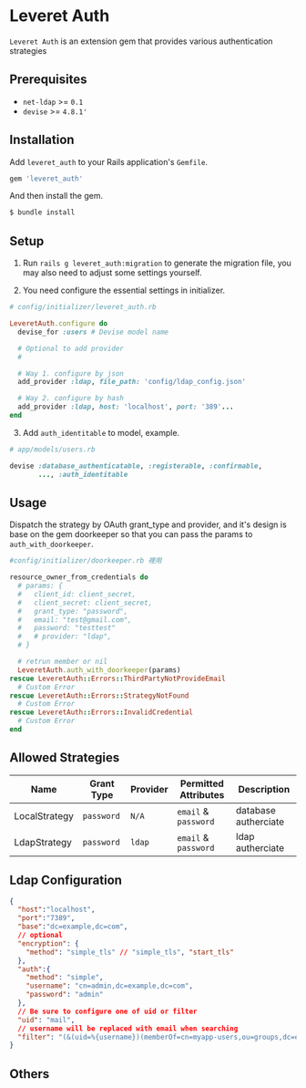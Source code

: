 # Leveret Auth

`Leveret Auth` is an extension gem that provides various authentication strategies

## Prerequisites

- `net-ldap` >= `0.1`
- `devise` >= `4.8.1'`

## Installation

Add `leveret_auth` to your Rails application's `Gemfile`.

```ruby
gem 'leveret_auth'
```

And then install the gem.

```bash
$ bundle install
```

## Setup

1. Run `rails g leveret_auth:migration` to generate the migration file, you may also need to adjust some settings yourself.

2. You need configure the essential settings in initializer.

```ruby
# config/initializer/leveret_auth.rb

LeveretAuth.configure do
  devise_for :users # Devise model name

  # Optional to add provider
  #

  # Way 1. configure by json 
  add_provider :ldap, file_path: 'config/ldap_config.json'

  # Way 2. configure by hash
  add_provider :ldap, host: 'localhost', port: '389'...
end
```

3. Add `auth_identitable` to model, example.

```ruby
# app/models/users.rb

devise :database_authenticatable, :registerable, :confirmable,
       ..., :auth_identitable
```

## Usage

Dispatch the strategy by OAuth grant_type and provider, and it's design is base on the gem doorkeeper so that you can pass the params to `auth_with_doorkeeper`.

```ruby
#config/initializer/doorkeeper.rb 裡用

resource_owner_from_credentials do
  # params: {
  #   client_id: client_secret,
  #   client_secret: client_secret,
  #   grant_type: "password",
  #   email: "test@gmail.com",
  #   password: "testtest"
  #   # provider: "ldap",
  # }

  # retrun member or nil
  LeveretAuth.auth_with_doorkeeper(params)
rescue LeveretAuth::Errors::ThirdPartyNotProvideEmail
  # Custom Error 
rescue LeveretAuth::Errors::StrategyNotFound
  # Custom Error
rescue LeveretAuth::Errors::InvalidCredential
  # Custom Error
end
```

## Allowed Strategies

|     Name      |  Grant Type  | Provider | Permitted Attributes |      Description     |
| ------------- | ------------ | -------- | -------------------- | -------------------- |
| LocalStrategy |  `password`  |  `N/A`   | `email` & `password` | database autherciate |
| LdapStrategy  |  `password`  |  `ldap`  | `email` & `password` |   ldap autherciate   |

## Ldap Configuration

```json
{
  "host":"localhost",
  "port":"7389",
  "base":"dc=example,dc=com",
  // optional
  "encryption": {
    "method": "simple_tls" // "simple_tls", "start_tls"
  },
  "auth":{
    "method": "simple",
    "username": "cn=admin,dc=example,dc=com",
    "password": "admin"
  },
  // Be sure to configure one of uid or filter
  "uid": "mail",
  // username will be replaced with email when searching
  "filter": "(&(uid=%{username})(memberOf=cn=myapp-users,ou=groups,dc=example,dc=com))"
}
```

## Others